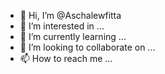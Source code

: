 - 👋 Hi, I’m @Aschalewfitta
- 👀 I’m interested in ...
- 🌱 I’m currently learning ...
- 💞️ I’m looking to collaborate on ...
- 📫 How to reach me ...

<!---
Aschalewfitta/Aschalewfitta is a ✨ special ✨ repository because its `README.md` (this file) appears on your GitHub profile.
You can click the Preview link to take a look at your changes.
--->
